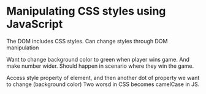 # Manipulating CSS styles using JavaScript

The DOM includes CSS styles. Can change styles through DOM manipulation

Want to change background color to green when player wins game. And make number wider.
Should happen in scenario where they win the game.

Access style property of element, and then another dot of property we want to change (background color)
Two worsd in CSS becomes camelCase in JS.
